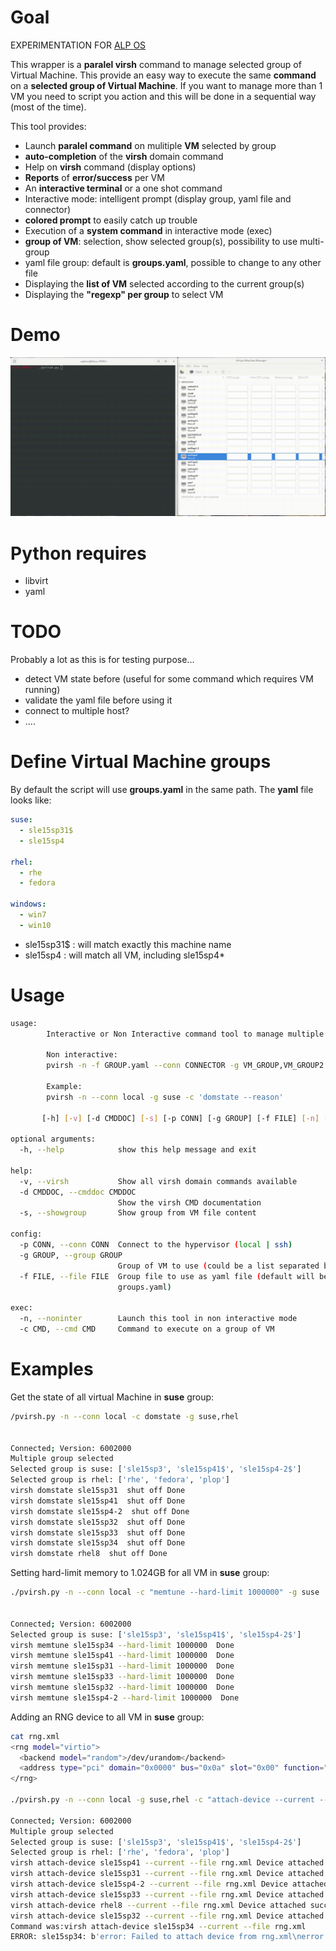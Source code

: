 # Goal

EXPERIMENTATION FOR [ALP OS](https://documentation.suse.com/alp/all/)

This wrapper is a **paralel virsh** command to manage selected group of Virtual Machine.
This provide an easy way to execute the same **command** on a **selected group of Virtual Machine**.
If you want to manage more than 1 VM you need to script you action and this will
be done in a sequential way (most of the time). 

This tool provides:
* Launch **paralel command** on mulitiple **VM** selected by group
* **auto-completion** of the **virsh** domain command
* Help on **virsh** command (display options)
* **Reports** of **error/success** per VM
* An **interactive terminal** or a one shot command
* Interactive mode: intelligent prompt (display group, yaml file and connector)
* **colored prompt** to easily catch up trouble
* Execution of a **system command** in interactive mode (exec)
* **group of VM**: selection, show selected group(s), possibility to use multi-group
* yaml file group: default is **groups.yaml**, possible to change to any other file
* Displaying the **list of VM** selected according to the current group(s)
* Displaying the **"regexp" per group** to select VM

# Demo

![image](https://github.com/aginies/pvirsh/blob/f9920a543fb92ba44f43e213a676acc4f697b2fc/demo_pvirsh.gif)

# Python requires

* libvirt
* yaml

# TODO

Probably a lot as this is for testing purpose...
* detect VM state before (useful for some command which requires VM running)
* validate the yaml file before using it
* connect to multiple host?
* ....

# Define Virtual Machine groups

By default the script will use **groups.yaml** in the same path.
The **yaml** file looks like:

```yaml
suse:
  - sle15sp31$
  - sle15sp4

rhel:
  - rhe
  - fedora

windows:
  - win7
  - win10
```

* sle15sp31$ : will match exactly this machine name
* sle15sp4 : will match all VM, including sle15sp4*

# Usage

```bash
usage: 
        Interactive or Non Interactive command tool to manage multiple VM at the same Time

        Non interactive:
        pvirsh -n -f GROUP.yaml --conn CONNECTOR -g VM_GROUP,VM_GROUP2 -c 'CMD CMD_OPTION'

        Example:
        pvirsh -n --conn local -g suse -c 'domstate --reason'
        
       [-h] [-v] [-d CMDDOC] [-s] [-p CONN] [-g GROUP] [-f FILE] [-n] [-c CMD]

optional arguments:
  -h, --help            show this help message and exit

help:
  -v, --virsh           Show all virsh domain commands available
  -d CMDDOC, --cmddoc CMDDOC
                        Show the virsh CMD documentation
  -s, --showgroup       Show group from VM file content

config:
  -p CONN, --conn CONN  Connect to the hypervisor (local | ssh)
  -g GROUP, --group GROUP
                        Group of VM to use (could be a list separated by ,)
  -f FILE, --file FILE  Group file to use as yaml file (default will be
                        groups.yaml)

exec:
  -n, --noninter        Launch this tool in non interactive mode
  -c CMD, --cmd CMD     Command to execute on a group of VM
```

# Examples

Get the state of all virtual Machine in **suse** group:

```bash
/pvirsh.py -n --conn local -c domstate -g suse,rhel


Connected; Version: 6002000
Multiple group selected
Selected group is suse: ['sle15sp3', 'sle15sp41$', 'sle15sp4-2$']
Selected group is rhel: ['rhe', 'fedora', 'plop']
virsh domstate sle15sp31  shut off Done
virsh domstate sle15sp41  shut off Done
virsh domstate sle15sp4-2  shut off Done
virsh domstate sle15sp32  shut off Done
virsh domstate sle15sp33  shut off Done
virsh domstate sle15sp34  shut off Done
virsh domstate rhel8  shut off Done
```

Setting hard-limit memory to 1.024GB for all VM in **suse** group:

```bash
./pvirsh.py -n --conn local -c "memtune --hard-limit 1000000" -g suse


Connected; Version: 6002000
Selected group is suse: ['sle15sp3', 'sle15sp41$', 'sle15sp4-2$']
virsh memtune sle15sp34 --hard-limit 1000000  Done
virsh memtune sle15sp41 --hard-limit 1000000  Done
virsh memtune sle15sp31 --hard-limit 1000000  Done
virsh memtune sle15sp33 --hard-limit 1000000  Done
virsh memtune sle15sp32 --hard-limit 1000000  Done
virsh memtune sle15sp4-2 --hard-limit 1000000  Done
```

Adding an RNG device to all VM in **suse** group:
```bash
cat rng.xml 
<rng model="virtio">
  <backend model="random">/dev/urandom</backend>
  <address type="pci" domain="0x0000" bus="0x0a" slot="0x00" function="0x0"/>
</rng>

./pvirsh.py -n --conn local -g suse,rhel -c "attach-device --current --file rng.xml"

Connected; Version: 6002000
Multiple group selected
Selected group is suse: ['sle15sp3', 'sle15sp41$', 'sle15sp4-2$']
Selected group is rhel: ['rhe', 'fedora', 'plop']
virsh attach-device sle15sp41 --current --file rng.xml Device attached successfully Done
virsh attach-device sle15sp31 --current --file rng.xml Device attached successfully Done
virsh attach-device sle15sp4-2 --current --file rng.xml Device attached successfully Done
virsh attach-device sle15sp33 --current --file rng.xml Device attached successfully Done
virsh attach-device rhel8 --current --file rng.xml Device attached successfully Done
virsh attach-device sle15sp32 --current --file rng.xml Device attached successfully Done
Command was:virsh attach-device sle15sp34 --current --file rng.xml
ERROR: sle15sp34: b'error: Failed to attach device from rng.xml\nerror: unsupported configuration: a device with the same address already exists \n'
```
